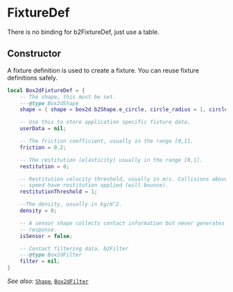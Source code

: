# FixtureDef
There is no binding for b2FixtureDef, just use a table.

## Constructor
A fixture definition is used to create a fixture.
You can reuse fixture definitions safely.

```lua
local Box2dFixtureDef = {
    -- The shape, this must be set.
    ---@type Box2dShape
    shape = { shape = box2d.b2Shape.e_circle, circle_radius = 1, circle_position = vmath.vector3(0) },

    -- Use this to store application specific fixture data.
    userData = nil;

    -- The friction coefficient, usually in the range [0,1].
    friction = 0.2;

    -- The restitution (elasticity) usually in the range [0,1].
    restitution = 0;

    -- Restitution velocity threshold, usually in m/s. Collisions above this
    -- speed have restitution applied (will bounce).
    restitutionThreshold = 1;

    --The density, usually in kg/m^2.
    density = 0;

    -- A sensor shape collects contact information but never generates a collision
    -- response.
    isSensor = false;

    -- Contact filtering data. b2Filter
    ---@type Box2dFilter
    filter = nil;
}
```

_See also:_ [`Shape`](Shape.md), [`Box2dFilter`](Box2dFilter.md)
